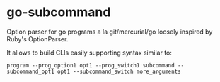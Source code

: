go-subcommand
=============

Option parser for go programs a la git/mercurial/go loosely inspired by Ruby's OptionParser.


It allows to build CLIs easily supporting syntax similar to:

```
program --prog_option1 opt1 --prog_switch1 subcommand --subcommand_opt1 opt1 --subcommand_switch more_arguments
```


